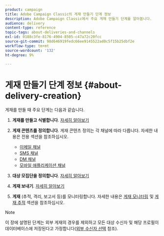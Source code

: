 ```yaml
---
product: campaign
title: Adobe Campaign Classic의 게재 만들기 단계 정보
description: Adobe Campaign Classic에서 주요 게재 만들기 단계를 알아봅니다.
audience: delivery
content-type: reference
topic-tags: about-deliveries-and-channels
exl-id: 0188c3fe-8176-4904-8505-c47a72c20fcc
source-git-commit: 98d646919fedc66ee9145522ad0c5f15b25dbf2e
workflow-type: tm+mt
source-wordcount: '132'
ht-degree: 9%

---
```


# 게재 만들기 단계 정보 {#about-delivery-creation}

게재를 만들 때 주요 단계는 다음과 같습니다.

1. **게재를 만들고 식별합니다**. [자세히 알아보기](../../delivery/using/steps-create-and-identify-the-delivery.md)

1. **게재 콘텐츠를 정의합니다**. 게재 콘텐츠 정의는 각 채널에 따라 다릅니다. 자세한 내용은 전용 섹션을 참조하십시오.

   * [이메일 채널](../../delivery/using/defining-the-email-content.md)
   * [SMS 채널](../../delivery/using/sms-create.md#defining-the-sms-content)
   * [DM 채널](../../delivery/using/defining-the-direct-mail-content.md)
   * [모바일 애플리케이션 채널](../../delivery/using/about-mobile-app-channel.md)

1. **대상 모집단을 정의합니다**. [자세히 알아보기](../../delivery/using/steps-defining-the-target-population.md)

1. **게재 보내기**. [자세히 알아보기](../../delivery/using/steps-sending-the-delivery.md)

1. **게재** (추적, 격리, 보고서 등)를 모니터링합니다. 자세한 내용은 [게재 모니터링](../../delivery/using/about-delivery-monitoring.md) 및 [게재 추적](../../delivery/using/about-message-tracking.md) 섹션을 참조하십시오.

>[!NOTE]
>
>이 장에 설명된 단계는 외부 게재의 경우를 제외하고 모든 대상 수신자 및 해당 프로필이 데이터베이스에 저장된다고 가정합니다([외부 수신자 선택](../../delivery/using/steps-defining-the-target-population.md#selecting-external-recipients) 참조).
